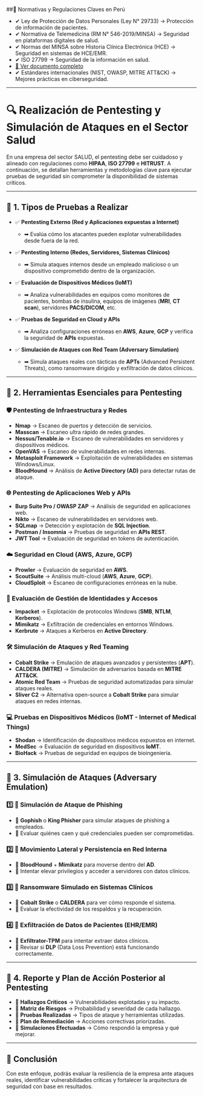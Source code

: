 
##📜 Normativas y Regulaciones Claves en Perú
- ✔ Ley de Protección de Datos Personales (Ley N° 29733) → Protección de información de pacientes.
- ✔ Normativa de Telemedicina (RM N° 546-2019/MINSA) → Seguridad en plataformas digitales de salud.
- ✔ Normas del MINSA sobre Historia Clínica Electrónica (HCE) → Seguridad en sistemas de HCE/EMR.
- ✔ ISO 27799 → Seguridad de la información en salud.
- [📄 Ver documento completo](Docs/ISO-27799-2016.pdf)
- ✔ Estándares internacionales (NIST, OWASP, MITRE ATT&CK) → Mejores prácticas en ciberseguridad.
---
# 🔍 Realización de Pentesting y Simulación de Ataques en el Sector Salud

En una empresa del sector SALUD, el pentesting debe ser cuidadoso y alineado con regulaciones como **HIPAA**, **ISO 27799** e **HITRUST**. A continuación, se detallan herramientas y metodologías clave para ejecutar pruebas de seguridad sin comprometer la disponibilidad de sistemas críticos.

---

## 🔹 1. Tipos de Pruebas a Realizar

- ✅ **Pentesting Externo (Red y Aplicaciones expuestas a Internet)**
  - ➡ Evalúa cómo los atacantes pueden explotar vulnerabilidades desde fuera de la red.

- ✅ **Pentesting Interno (Redes, Servidores, Sistemas Clínicos)**
  - ➡ Simula ataques internos desde un empleado malicioso o un dispositivo comprometido dentro de la organización.

- ✅ **Evaluación de Dispositivos Médicos (IoMT)**
  - ➡ Analiza vulnerabilidades en equipos como monitores de pacientes, bombas de insulina, equipos de imágenes (**MRI**, **CT scan**), servidores **PACS/DICOM**, etc.

- ✅ **Pruebas de Seguridad en Cloud y APIs**
  - ➡ Analiza configuraciones erróneas en **AWS**, **Azure**, **GCP** y verifica la seguridad de **APIs** expuestas.

- ✅ **Simulación de Ataques con Red Team (Adversary Simulation)**
  - ➡ Simula ataques reales con tácticas de **APTs** (Advanced Persistent Threats), como ransomware dirigido y exfiltración de datos clínicos.

---

## 🔹 2. Herramientas Esenciales para Pentesting

### 🛡 Pentesting de Infraestructura y Redes
- **Nmap** → Escaneo de puertos y detección de servicios.
- **Masscan** → Escaneo ultra rápido de redes grandes.
- **Nessus/Tenable.io** → Escaneo de vulnerabilidades en servidores y dispositivos médicos.
- **OpenVAS** → Escaneo de vulnerabilidades en redes internas.
- **Metasploit Framework** → Exploitación de vulnerabilidades en sistemas Windows/Linux.
- **BloodHound** → Análisis de **Active Directory (AD)** para detectar rutas de ataque.

### 🌐 Pentesting de Aplicaciones Web y APIs
- **Burp Suite Pro / OWASP ZAP** → Análisis de seguridad en aplicaciones web.
- **Nikto** → Escaneo de vulnerabilidades en servidores web.
- **SQLmap** → Detección y explotación de **SQL Injection**.
- **Postman / Insomnia** → Pruebas de seguridad en **APIs REST**.
- **JWT Tool** → Evaluación de seguridad en tokens de autenticación.

### ☁️ Seguridad en Cloud (AWS, Azure, GCP)
- **Prowler** → Evaluación de seguridad en **AWS**.
- **ScoutSuite** → Análisis multi-cloud (**AWS**, **Azure**, **GCP**).
- **CloudSploit** → Escaneo de configuraciones erróneas en la nube.

### 🔑 Evaluación de Gestión de Identidades y Accesos
- **Impacket** → Explotación de protocolos Windows (**SMB**, **NTLM**, **Kerberos**).
- **Mimikatz** → Exfiltración de credenciales en entornos Windows.
- **Kerbrute** → Ataques a Kerberos en **Active Directory**.

### 🛠️ Simulación de Ataques y Red Teaming
- **Cobalt Strike** → Emulación de ataques avanzados y persistentes (**APT**).
- **CALDERA (MITRE)** → Simulación de adversarios basada en **MITRE ATT&CK**.
- **Atomic Red Team** → Pruebas de seguridad automatizadas para simular ataques reales.
- **Sliver C2** → Alternativa open-source a **Cobalt Strike** para simular ataques en redes internas.

### 💻 Pruebas en Dispositivos Médicos (IoMT - Internet of Medical Things)
- **Shodan** → Identificación de dispositivos médicos expuestos en internet.
- **MedSec** → Evaluación de seguridad en dispositivos **IoMT**.
- **BioHack** → Pruebas de seguridad en equipos de bioingeniería.

---

## 🔹 3. Simulación de Ataques (Adversary Emulation)

### 1️⃣ 📍 Simulación de Ataque de Phishing
- 🔹 **Gophish** o **King Phisher** para simular ataques de phishing a empleados.
- 🔹 Evaluar quiénes caen y qué credenciales pueden ser comprometidas.

### 2️⃣ 📍 Movimiento Lateral y Persistencia en Red Interna
- 🔹 **BloodHound** + **Mimikatz** para moverse dentro del **AD**.
- 🔹 Intentar elevar privilegios y acceder a servidores con datos clínicos.

### 3️⃣ 📍 Ransomware Simulado en Sistemas Clínicos
- 🔹 **Cobalt Strike** o **CALDERA** para ver cómo responde el sistema.
- 🔹 Evaluar la efectividad de los respaldos y la recuperación.

### 4️⃣ 📍 Exfiltración de Datos de Pacientes (EHR/EMR)
- 🔹 **Exfiltrator-TPM** para intentar extraer datos clínicos.
- 🔹 Revisar si **DLP** (Data Loss Prevention) está funcionando correctamente.

---

## 🔹 4. Reporte y Plan de Acción Posterior al Pentesting

- 📍 **Hallazgos Críticos** → Vulnerabilidades explotadas y su impacto.
- 📍 **Matriz de Riesgos** → Probabilidad y severidad de cada hallazgo.
- 📍 **Pruebas Realizadas** → Tipos de ataque y herramientas utilizadas.
- 📍 **Plan de Remediación** → Acciones correctivas priorizadas.
- 📍 **Simulaciones Efectuadas** → Cómo respondió la empresa y qué mejorar.

---

## 🚀 Conclusión

Con este enfoque, podrás evaluar la resiliencia de la empresa ante ataques reales, identificar vulnerabilidades críticas y fortalecer la arquitectura de seguridad con base en resultados.
